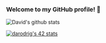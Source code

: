 ### Welcome to my GitHub profile! 👋

<!--
**d-r-e/d-r-e** is a ✨ _special_ ✨ repository because its `README.md` (this file) appears on your GitHub profile.
-->

![David's github stats](https://github-readme-stats.vercel.app/api?username=d-r-e&show_icons=true&count_private=true&hide=contribs&theme=radical)

<!-- ![Top Langs](https://github-readme-stats.vercel.app/api/top-langs/?username=d-r-e&layout=compact&theme=radical&count_private=false) -->

[![darodrig's 42 stats](https://badge42.herokuapp.com/api/stats/darodrig?privacyEmail=true)](https://github.com/d-r-e)
